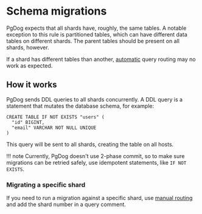 # Schema migrations

PgDog expects that all shards have, roughly, the same tables. A notable exception to this rule is partitioned tables,
which can have different data tables on different shards. The parent tables should be present on all shards, however.

If a shard has different tables than another, [automatic](query-routing.md) query routing may no work as expected.

## How it works

PgDog sends DDL queries to all shards concurrently. A DDL query is a statement that mutates the database schema, for example:

```postgresql
CREATE TABLE IF NOT EXISTS "users" (
  "id" BIGINT,
  "email" VARCHAR NOT NULL UNIQUE
)
```

This query will be sent to all shards, creating the table on all hosts.

!!! note
    Currently, PgDog doesn't use
    2-phase commit, so to make sure migrations can be retried safely,
    use idempotent statements, like `IF NOT EXISTS`.

### Migrating a specific shard

If you need to run a migration against a specific shard, use [manual routing](manual-routing.md) and add the shard number
in a query comment.
